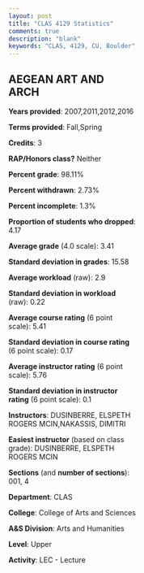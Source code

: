 ```yaml
---
layout: post
title: "CLAS 4129 Statistics"
comments: true
description: "blank"
keywords: "CLAS, 4129, CU, Boulder"
--- 
```

<head>
<script src="https://ajax.googleapis.com/ajax/libs/jquery/2.1.3/jquery.min.js"></script>
<script src="https://dl.dropboxusercontent.com/s/pc42nxpaw1ea4o9/highcharts.js?dl=0"></script>
<!-- <script src="../assets/js/highcharts.js"></script> -->
<style type="text/css">@font-face {
	font-family: "Bebas Neue";
	src: url(https://www.filehosting.org/file/details/544349/BebasNeue%20Regular.otf) format("opentype");
	}
	h1.Bebas { 
		font-family: "Bebas Neue", Verdana, Tahoma;
	}
</style>
</head>
<body>
	<div id="container" style="float: right; width: 45%; height: 88%; margin-left: 2.5%; margin-right: 2.5%;"></div>
	<script language="JavaScript">
		$(document).ready(function() {
		var chart = {type: 'column'};
		var title = {text: 'Grade Distribution'};
		var xAxis = {categories: ['A','B','C','D','F'],crosshair: true};
		var yAxis = {min: 0,title: {text: 'Percentage'}};
		var tooltip = {headerFormat: '<center><b><span style="font-size:20px">{point.key}</span></b></center>',
		               pointFormat: '<td style="padding:0"><b>{point.y:.1f}%</b></td>',
		               footerFormat: '</table>',shared: true,useHTML: true};
		var plotOptions = {column: {pointPadding: 0.0,borderWidth: 0}};  
		var credits = {enabled: false};var series= [{name: 'Percent',data: [48.31,40.45,11.24,0.0,0.0,]}];
		var json = {};
		json.chart = chart;
		json.title = title;
		json.tooltip = tooltip;
		json.xAxis = xAxis;
		json.yAxis = yAxis;  
		json.series = series;
		json.plotOptions = plotOptions;  
		json.credits = credits;
		$('#container').highcharts(json);
	});
	</script>
</body>
			   
## AEGEAN ART AND ARCH

**Years provided**: 2007,2011,2012,2016

**Terms provided**: Fall,Spring

**Credits**: 3

**RAP/Honors class?** Neither

**Percent grade**: 98.11%

**Percent withdrawn**: 2.73%

**Percent incomplete**: 1.3%

**Proportion of students who dropped**: 4.17

**Average grade** (4.0 scale): 3.41

**Standard deviation in grades**: 15.58

**Average workload** (raw): 2.9

**Standard deviation in workload** (raw): 0.22

**Average course rating** (6 point scale): 5.41

**Standard deviation in course rating** (6 point scale): 0.17

**Average instructor rating** (6 point scale): 5.76

**Standard deviation in instructor rating** (6 point scale): 0.1

**Instructors**: DUSINBERRE, ELSPETH ROGERS MCIN,NAKASSIS, DIMITRI

**Easiest instructor** (based on class grade): DUSINBERRE, ELSPETH ROGERS MCIN

**Sections** (and **number of sections**): 001, 4

**Department**: CLAS

**College**: College of Arts and Sciences

**A&S Division**: Arts and Humanities

**Level**: Upper

**Activity**: LEC - Lecture
